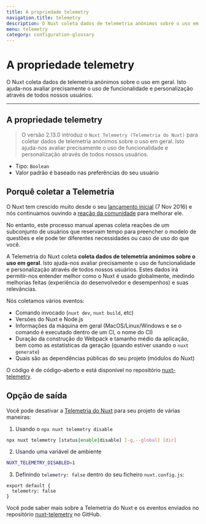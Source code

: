 ```yaml
---
title: A propriedade telemetry
navigation.title: telemetry
description: O Nuxt coleta dados de telemetria anónimos sobre o uso em geral. Isto ajuda-nos avaliar precisamente o uso de funcionalidade e personalização através de todos nossos usuários.
menu: telemetry
category: configuration-glossary
---
```

# A propriedade telemetry

O Nuxt coleta dados de telemetria anónimos sobre o uso em geral. Isto ajuda-nos avaliar precisamente o uso de funcionalidade e personalização através de todos nossos usuários.

---

## A propriedade telemetry

> O versão 2.13.0 introduz o `Nuxt Telemetry (Telemetria do Nuxt)` para coletar dados de telemetria anónimos sobre o uso em geral. Isto ajuda-nos avaliar precisamente o uso de funcionalidade e personalização através de todos nossos usuários.

- Tipo: `Boolean`
- Valor padrão é baseado nas preferências do seu usuário

## Porquê coletar a Telemetria

O Nuxt tem crescido muito desde o seu [lançamento inicial](https://github.com/nuxt/nuxt/releases/tag/v0.2.0) (7 Nov 2016) e nós continuamos ouvindo a [reação da comunidade](https://github.com/nuxt/nuxt/issues) para melhorar ele.

No entanto, este processo manual apenas coleta reações de um subconjunto de usuários que reservam tempo para preencher o modelo de questões e ele pode ter diferentes necessidades ou caso de uso do que você.

A Telemetria do Nuxt coleta **coleta dados de telemetria anónimos sobre o uso em geral**. Isto ajuda-nos avaliar precisamente o uso de funcionalidade e personalização através de todos nossos usuários. Estes dados irá permitir-nos entender melhor como o Nuxt é usado globalmente, medindo melhorias feitas (experiência do desenvolvedor e desempenhos) e suas relevâncias.

Nós coletamos vários eventos:

- Comando invocado (`nuxt dev`, `nuxt build`, etc)
- Versões do Nuxt e Node.js
- Informações da máquina em geral (MacOS/Linux/Windows e se o comando é executado dentro de um CI, o nome do CI)
- Duração da construção do Webpack e tamanho médio da aplicação, bem como as estatísticas da geração (quando estiver usando o `nuxt generate`)
- Quais são as dependências públicas do seu projeto (módulos do Nuxt)

O código é de código-aberto e está disponível no repositório [nuxt-telemetry](https://github.com/nuxt/telemetry).

## Opção de saída

Você pode desativar a [Telemetria do Nuxt](https://github.com/nuxt/telemetry) para seu projeto de várias maneiras:

1. Usando o `npx nuxt telemetry disable`

```bash
npx nuxt telemetry [status|enable|disable] [-g,--global] [dir]
```

2. Usando uma variável de ambiente

```bash
NUXT_TELEMETRY_DISABLED=1
```

3. Definindo `telemetry: false` dentro do seu ficheiro `nuxt.config.js`:

```js{}[nuxt.config.js]
export default {
  telemetry: false
}
```

Você pode saber mais sobre a Telemetria do Nuxt e os eventos enviados no repositório [nuxt-telemetry](https://github.com/nuxt/telemetry) no GitHub.
